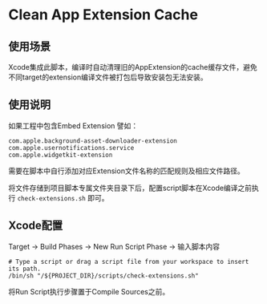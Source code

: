 # Clean App Extension Cache

## 使用场景
Xcode集成此脚本，编译时自动清理旧的AppExtension的cache缓存文件，避免不同target的extension编译文件被打包后导致安装包无法安装。

## 使用说明
如果工程中包含Embed Extension
譬如：
```
com.apple.background-asset-downloader-extension
com.apple.usernotifications.service
com.apple.widgetkit-extension
```
需要在脚本中自行添加对应Extension文件名称的匹配规则及相应文件路径。

将文件存储到项目脚本专属文件夹目录下后，配置script脚本在Xcode编译之前执行 `check-extensions.sh` 即可。

## Xcode配置
Target -> Build Phases -> New Run Script Phase -> 输入脚本内容
```
# Type a script or drag a script file from your workspace to insert its path.
/bin/sh "/${PROJECT_DIR}/scripts/check-extensions.sh"
```
将Run Script执行步骤置于Compile Sources之前。



